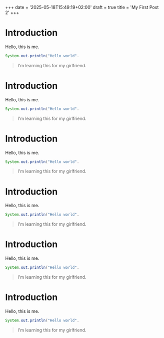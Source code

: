 +++
date = '2025-05-18T15:49:19+02:00'
draft = true
title = 'My First Post 2'
+++

# Introduction

Hello, this is me.

```java
System.out.println("Hello world".
```


>I'm learning this for my girlfriend.

# Introduction

Hello, this is me.

```java
System.out.println("Hello world".
```


>I'm learning this for my girlfriend.

# Introduction

Hello, this is me.

```java
System.out.println("Hello world".
```


>I'm learning this for my girlfriend.

# Introduction

Hello, this is me.

```java
System.out.println("Hello world".
```


>I'm learning this for my girlfriend.

# Introduction

Hello, this is me.

```java
System.out.println("Hello world".
```


>I'm learning this for my girlfriend.

# Introduction

Hello, this is me.

```java
System.out.println("Hello world".
```


>I'm learning this for my girlfriend.